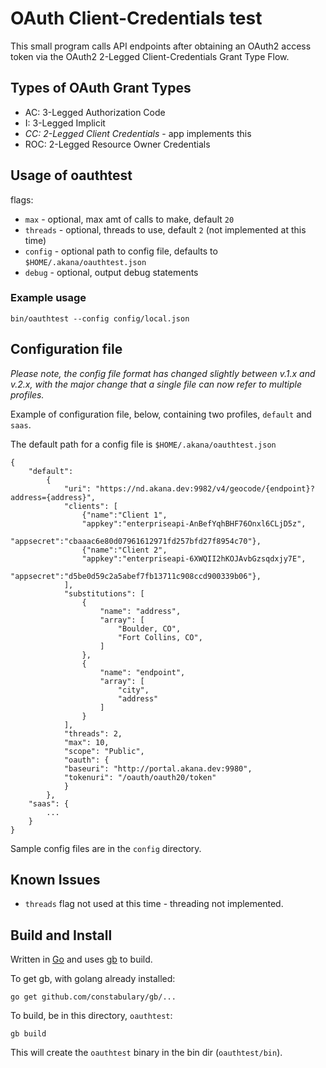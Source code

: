 # OAuth Client-Credentials test

This small program calls API endpoints after obtaining an OAuth2 access token via the OAuth2 2-Legged Client-Credentials Grant Type Flow.

## Types of OAuth Grant Types

* AC: 3-Legged Authorization Code
* I: 3-Legged Implicit
* *CC: 2-Legged Client Credentials* - app implements this
* ROC: 2-Legged Resource Owner Credentials

## Usage of oauthtest

flags:

* `max` - optional, max amt of calls to make, default `20`
* `threads` - optional, threads to use, default `2` (not implemented at this time)
* `config` - optional path to config file, defaults to `$HOME/.akana/oauthtest.json`
* `debug` - optional, output debug statements

### Example usage

```
bin/oauthtest --config config/local.json
```

## Configuration file

_Please note, the config file format has changed slightly between v.1.x and v.2.x, with the major change that a single file can now refer to multiple profiles._

Example of configuration file, below, containing two profiles, `default` and `saas`.

The default path for a config file is `$HOME/.akana/oauthtest.json`


```
{
    "default":
        {
            "uri": "https://nd.akana.dev:9982/v4/geocode/{endpoint}?address={address}",
            "clients": [
                {"name":"Client 1",
                "appkey":"enterpriseapi-AnBefYqhBHF76Onxl6CLjD5z",
                "appsecret":"cbaaac6e80d07961612971fd257bfd27f8954c70"},
                {"name":"Client 2",
                "appkey":"enterpriseapi-6XWQII2hKOJAvbGzsqdxjy7E",
                "appsecret":"d5be0d59c2a5abef7fb13711c908ccd900339b06"},
            ],
            "substitutions": [
                {
                    "name": "address",
                    "array": [
                        "Boulder, CO",
                        "Fort Collins, CO",
                    ]
                },
                {
                    "name": "endpoint",
                    "array": [
                        "city",
                        "address"
                    ]
                }
            ],
            "threads": 2,
            "max": 10,
            "scope": "Public",
            "oauth": {
            "baseuri": "http://portal.akana.dev:9980",
            "tokenuri": "/oauth/oauth20/token"
            }
        },
    "saas": {
        ...
    }
}
```

Sample config files are in the `config` directory.

## Known Issues

* `threads` flag not used at this time - threading not implemented.


## Build and Install

Written in [Go](https://golang.org/) and uses [gb](https://getgb.io/) to build. 

To get gb, with golang already installed:

```
go get github.com/constabulary/gb/...
```

To build, be in this directory, `oauthtest`:

```
gb build
```

This will create the `oauthtest` binary in the bin dir (`oauthtest/bin`).
